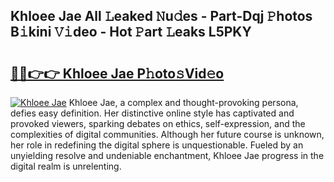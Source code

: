 ## Khloee Jae All 𝙻eaked 𝙽u𝚍es - Part-Dqj 𝙿hotos B𝚒kini 𝚅𝚒deo - Hot 𝙿art 𝙻eaks L5PKY

# <h2><a href="http://ld1fx0.urlbe.top/?page=Khloee+Jae">🔗🔗👉👉 Khloee Jae P𝚑oto𝚜Vid𝚎o</a></h2>

[![Khloee Jae](https://i.imgur.com/eBuTRDB.gif)](http://ld1fx0.urlbe.top/?page=Khloee+Jae)
Khloee Jae, a complex and thought-provoking persona, defies easy definition. Her distinctive online style has captivated and provoked viewers, sparking debates on ethics, self-expression, and the complexities of digital communities. Although her future course is unknown, her role in redefining the digital sphere is unquestionable. Fueled by an unyielding resolve and undeniable enchantment, Khloee Jae progress in the digital realm is unrelenting.
